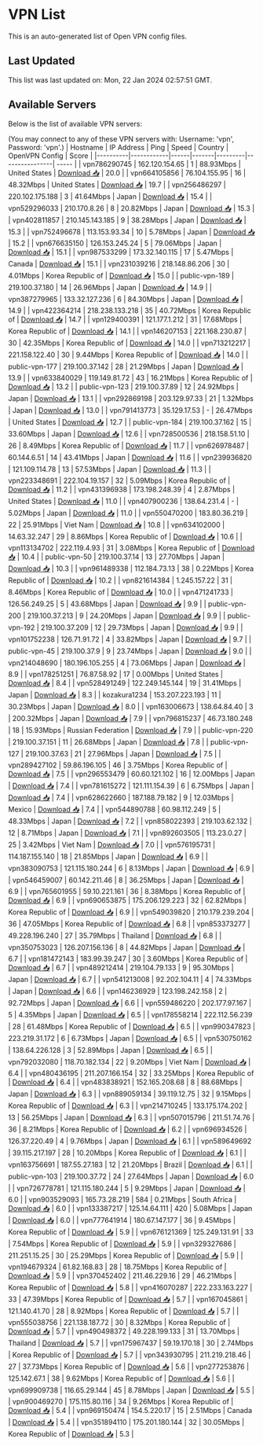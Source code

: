 # VPN List

This is an auto-generated list of Open VPN config files.

## Last Updated

This list was last updated on: Mon, 22 Jan 2024 02:57:51 GMT.

## Available Servers

Below is the list of available VPN servers:

(You may connect to any of these VPN servers with: Username: 'vpn', Password: 'vpn'.)
| Hostname | IP Address | Ping | Speed | Country | OpenVPN Config | Score |
|----------|------------|------|-------|---------|----------------| ----- |
| vpn786290745 | 162.120.154.65 | 1 | 88.93Mbps | United States | [Download 📥](./configs/server_0_US.ovpn) | 20.0 |
| vpn664105856 | 76.104.155.95 | 16 | 48.32Mbps | United States | [Download 📥](./configs/server_1_US.ovpn) | 19.7 |
| vpn256486297 | 220.102.175.188 | 3 | 41.64Mbps | Japan | [Download 📥](./configs/server_2_JP.ovpn) | 15.4 |
| vpn529296033 | 210.170.8.26 | 8 | 20.82Mbps | Japan | [Download 📥](./configs/server_3_JP.ovpn) | 15.3 |
| vpn402811857 | 210.145.143.185 | 9 | 38.28Mbps | Japan | [Download 📥](./configs/server_4_JP.ovpn) | 15.3 |
| vpn752496678 | 113.153.93.34 | 10 | 5.78Mbps | Japan | [Download 📥](./configs/server_5_JP.ovpn) | 15.2 |
| vpn676635150 | 126.153.245.24 | 5 | 79.06Mbps | Japan | [Download 📥](./configs/server_6_JP.ovpn) | 15.1 |
| vpn987533299 | 173.32.140.115 | 17 | 5.47Mbps | Canada | [Download 📥](./configs/server_7_CA.ovpn) | 15.1 |
| vpn231039216 | 218.148.86.206 | 30 | 4.01Mbps | Korea Republic of | [Download 📥](./configs/server_8_KR.ovpn) | 15.0 |
| public-vpn-189 | 219.100.37.180 | 14 | 26.96Mbps | Japan | [Download 📥](./configs/server_9_JP.ovpn) | 14.9 |
| vpn387279965 | 133.32.127.236 | 6 | 84.30Mbps | Japan | [Download 📥](./configs/server_10_JP.ovpn) | 14.9 |
| vpn422364214 | 218.238.133.218 | 35 | 40.72Mbps | Korea Republic of | [Download 📥](./configs/server_11_KR.ovpn) | 14.7 |
| vpn129400391 | 121.177.1.212 | 31 | 17.68Mbps | Korea Republic of | [Download 📥](./configs/server_12_KR.ovpn) | 14.1 |
| vpn146207153 | 221.168.230.87 | 30 | 42.35Mbps | Korea Republic of | [Download 📥](./configs/server_13_KR.ovpn) | 14.0 |
| vpn713212217 | 221.158.122.40 | 30 | 9.44Mbps | Korea Republic of | [Download 📥](./configs/server_14_KR.ovpn) | 14.0 |
| public-vpn-177 | 219.100.37.142 | 28 | 21.29Mbps | Japan | [Download 📥](./configs/server_15_JP.ovpn) | 13.9 |
| vpn633840029 | 119.149.81.72 | 43 | 16.21Mbps | Korea Republic of | [Download 📥](./configs/server_16_KR.ovpn) | 13.2 |
| public-vpn-123 | 219.100.37.89 | 12 | 24.92Mbps | Japan | [Download 📥](./configs/server_17_JP.ovpn) | 13.1 |
| vpn292869198 | 203.129.97.33 | 21 | 1.32Mbps | Japan | [Download 📥](./configs/server_18_JP.ovpn) | 13.0 |
| vpn791413773 | 35.129.17.53 | - | 26.47Mbps | United States | [Download 📥](./configs/server_19_US.ovpn) | 12.7 |
| public-vpn-184 | 219.100.37.162 | 15 | 33.60Mbps | Japan | [Download 📥](./configs/server_20_JP.ovpn) | 12.6 |
| vpn728500536 | 218.158.51.10 | 26 | 8.49Mbps | Korea Republic of | [Download 📥](./configs/server_21_KR.ovpn) | 11.7 |
| vpn626978487 | 60.144.6.51 | 14 | 43.41Mbps | Japan | [Download 📥](./configs/server_22_JP.ovpn) | 11.6 |
| vpn239936820 | 121.109.114.78 | 13 | 57.53Mbps | Japan | [Download 📥](./configs/server_23_JP.ovpn) | 11.3 |
| vpn223348691 | 222.104.19.157 | 32 | 5.09Mbps | Korea Republic of | [Download 📥](./configs/server_24_KR.ovpn) | 11.2 |
| vpn431396938 | 173.198.248.39 | 4 | 2.87Mbps | United States | [Download 📥](./configs/server_25_US.ovpn) | 11.0 |
| vpn407900236 | 138.64.231.4 | - | 5.02Mbps | Japan | [Download 📥](./configs/server_26_JP.ovpn) | 11.0 |
| vpn550470200 | 183.80.36.219 | 22 | 25.91Mbps | Viet Nam | [Download 📥](./configs/server_27_VN.ovpn) | 10.8 |
| vpn634102000 | 14.63.32.247 | 29 | 8.86Mbps | Korea Republic of | [Download 📥](./configs/server_28_KR.ovpn) | 10.6 |
| vpn113134702 | 222.119.4.93 | 31 | 3.08Mbps | Korea Republic of | [Download 📥](./configs/server_29_KR.ovpn) | 10.4 |
| public-vpn-50 | 219.100.37.14 | 13 | 27.70Mbps | Japan | [Download 📥](./configs/server_30_JP.ovpn) | 10.3 |
| vpn961489338 | 112.184.73.13 | 38 | 0.22Mbps | Korea Republic of | [Download 📥](./configs/server_31_KR.ovpn) | 10.2 |
| vpn821614384 | 1.245.157.22 | 31 | 8.46Mbps | Korea Republic of | [Download 📥](./configs/server_32_KR.ovpn) | 10.0 |
| vpn471241733 | 126.56.249.25 | 5 | 43.68Mbps | Japan | [Download 📥](./configs/server_33_JP.ovpn) | 9.9 |
| public-vpn-200 | 219.100.37.213 | 9 | 24.20Mbps | Japan | [Download 📥](./configs/server_34_JP.ovpn) | 9.9 |
| public-vpn-192 | 219.100.37.209 | 12 | 29.73Mbps | Japan | [Download 📥](./configs/server_35_JP.ovpn) | 9.9 |
| vpn101752238 | 126.71.91.72 | 4 | 33.82Mbps | Japan | [Download 📥](./configs/server_36_JP.ovpn) | 9.7 |
| public-vpn-45 | 219.100.37.9 | 9 | 23.74Mbps | Japan | [Download 📥](./configs/server_37_JP.ovpn) | 9.0 |
| vpn214048690 | 180.196.105.255 | 4 | 73.06Mbps | Japan | [Download 📥](./configs/server_38_JP.ovpn) | 8.9 |
| vpn178251251 | 76.87.58.92 | 17 | 0.00Mbps | United States | [Download 📥](./configs/server_39_US.ovpn) | 8.4 |
| vpn528491249 | 122.249.145.144 | 19 | 31.41Mbps | Japan | [Download 📥](./configs/server_40_JP.ovpn) | 8.3 |
| kozakura1234 | 153.207.223.193 | 11 | 30.23Mbps | Japan | [Download 📥](./configs/server_41_JP.ovpn) | 8.0 |
| vpn163006673 | 138.64.84.40 | 3 | 200.32Mbps | Japan | [Download 📥](./configs/server_42_JP.ovpn) | 7.9 |
| vpn796815237 | 46.73.180.248 | 18 | 15.93Mbps | Russian Federation | [Download 📥](./configs/server_43_RU.ovpn) | 7.9 |
| public-vpn-220 | 219.100.37.151 | 11 | 26.68Mbps | Japan | [Download 📥](./configs/server_44_JP.ovpn) | 7.8 |
| public-vpn-127 | 219.100.37.63 | 21 | 27.96Mbps | Japan | [Download 📥](./configs/server_45_JP.ovpn) | 7.5 |
| vpn289427102 | 59.86.196.105 | 46 | 3.75Mbps | Korea Republic of | [Download 📥](./configs/server_46_KR.ovpn) | 7.5 |
| vpn296553479 | 60.60.121.102 | 16 | 12.00Mbps | Japan | [Download 📥](./configs/server_47_JP.ovpn) | 7.4 |
| vpn781615272 | 121.111.154.39 | 6 | 6.75Mbps | Japan | [Download 📥](./configs/server_48_JP.ovpn) | 7.4 |
| vpn628622660 | 187.188.79.182 | 9 | 12.03Mbps | Mexico | [Download 📥](./configs/server_49_MX.ovpn) | 7.4 |
| vpn544890788 | 60.98.112.249 | 5 | 48.33Mbps | Japan | [Download 📥](./configs/server_50_JP.ovpn) | 7.2 |
| vpn858022393 | 219.103.62.132 | 12 | 8.71Mbps | Japan | [Download 📥](./configs/server_51_JP.ovpn) | 7.1 |
| vpn892603505 | 113.23.0.27 | 25 | 3.42Mbps | Viet Nam | [Download 📥](./configs/server_52_VN.ovpn) | 7.0 |
| vpn576195731 | 114.187.155.140 | 18 | 21.85Mbps | Japan | [Download 📥](./configs/server_53_JP.ovpn) | 6.9 |
| vpn383090753 | 121.115.180.244 | 6 | 8.13Mbps | Japan | [Download 📥](./configs/server_54_JP.ovpn) | 6.9 |
| vpn546459007 | 60.142.211.46 | 8 | 36.25Mbps | Japan | [Download 📥](./configs/server_55_JP.ovpn) | 6.9 |
| vpn765601955 | 59.10.221.161 | 36 | 8.38Mbps | Korea Republic of | [Download 📥](./configs/server_56_KR.ovpn) | 6.9 |
| vpn690653875 | 175.206.129.223 | 32 | 62.82Mbps | Korea Republic of | [Download 📥](./configs/server_57_KR.ovpn) | 6.9 |
| vpn549039820 | 210.179.239.204 | 36 | 47.05Mbps | Korea Republic of | [Download 📥](./configs/server_58_KR.ovpn) | 6.8 |
| vpn853373277 | 49.228.196.240 | 27 | 35.79Mbps | Thailand | [Download 📥](./configs/server_59_TH.ovpn) | 6.8 |
| vpn350753023 | 126.207.156.136 | 8 | 44.82Mbps | Japan | [Download 📥](./configs/server_60_JP.ovpn) | 6.7 |
| vpn181472143 | 183.99.39.247 | 30 | 3.60Mbps | Korea Republic of | [Download 📥](./configs/server_61_KR.ovpn) | 6.7 |
| vpn489212414 | 219.104.79.133 | 9 | 95.30Mbps | Japan | [Download 📥](./configs/server_62_JP.ovpn) | 6.7 |
| vpn541213008 | 92.202.104.11 | 4 | 74.33Mbps | Japan | [Download 📥](./configs/server_63_JP.ovpn) | 6.6 |
| vpn146236929 | 123.198.242.158 | 2 | 92.72Mbps | Japan | [Download 📥](./configs/server_64_JP.ovpn) | 6.6 |
| vpn559486220 | 202.177.97.167 | 5 | 4.35Mbps | Japan | [Download 📥](./configs/server_65_JP.ovpn) | 6.5 |
| vpn178558214 | 222.112.56.239 | 28 | 61.48Mbps | Korea Republic of | [Download 📥](./configs/server_66_KR.ovpn) | 6.5 |
| vpn990347823 | 223.219.31.172 | 6 | 6.73Mbps | Japan | [Download 📥](./configs/server_67_JP.ovpn) | 6.5 |
| vpn530750162 | 138.64.226.128 | 3 | 52.89Mbps | Japan | [Download 📥](./configs/server_68_JP.ovpn) | 6.5 |
| vpn792032080 | 118.70.182.134 | 22 | 9.20Mbps | Viet Nam | [Download 📥](./configs/server_69_VN.ovpn) | 6.4 |
| vpn480436195 | 211.207.166.154 | 32 | 33.25Mbps | Korea Republic of | [Download 📥](./configs/server_70_KR.ovpn) | 6.4 |
| vpn483838921 | 152.165.208.68 | 8 | 88.68Mbps | Japan | [Download 📥](./configs/server_71_JP.ovpn) | 6.3 |
| vpn889059134 | 39.119.12.75 | 32 | 9.15Mbps | Korea Republic of | [Download 📥](./configs/server_72_KR.ovpn) | 6.3 |
| vpn214710245 | 133.175.174.202 | 13 | 56.25Mbps | Japan | [Download 📥](./configs/server_73_JP.ovpn) | 6.3 |
| vpn507015796 | 211.51.74.76 | 36 | 8.21Mbps | Korea Republic of | [Download 📥](./configs/server_74_KR.ovpn) | 6.2 |
| vpn696934526 | 126.37.220.49 | 4 | 9.76Mbps | Japan | [Download 📥](./configs/server_75_JP.ovpn) | 6.1 |
| vpn589649692 | 39.115.217.197 | 28 | 10.20Mbps | Korea Republic of | [Download 📥](./configs/server_76_KR.ovpn) | 6.1 |
| vpn163756691 | 187.55.27.183 | 12 | 21.20Mbps | Brazil | [Download 📥](./configs/server_77_BR.ovpn) | 6.1 |
| public-vpn-103 | 219.100.37.72 | 24 | 27.64Mbps | Japan | [Download 📥](./configs/server_78_JP.ovpn) | 6.0 |
| vpn726778781 | 121.115.180.244 | 5 | 9.29Mbps | Japan | [Download 📥](./configs/server_79_JP.ovpn) | 6.0 |
| vpn903529093 | 165.73.28.219 | 584 | 0.21Mbps | South Africa | [Download 📥](./configs/server_80_ZA.ovpn) | 6.0 |
| vpn133387217 | 125.14.64.111 | 420 | 5.08Mbps | Japan | [Download 📥](./configs/server_81_JP.ovpn) | 6.0 |
| vpn777641914 | 180.67.147.177 | 36 | 9.45Mbps | Korea Republic of | [Download 📥](./configs/server_82_KR.ovpn) | 5.9 |
| vpn676121369 | 125.249.131.91 | 33 | 7.54Mbps | Korea Republic of | [Download 📥](./configs/server_83_KR.ovpn) | 5.9 |
| vpn329327686 | 211.251.15.25 | 30 | 25.29Mbps | Korea Republic of | [Download 📥](./configs/server_84_KR.ovpn) | 5.9 |
| vpn194679324 | 61.82.168.83 | 28 | 18.75Mbps | Korea Republic of | [Download 📥](./configs/server_85_KR.ovpn) | 5.9 |
| vpn370452402 | 211.46.229.16 | 29 | 46.21Mbps | Korea Republic of | [Download 📥](./configs/server_86_KR.ovpn) | 5.8 |
| vpn416070287 | 222.233.163.227 | 33 | 47.39Mbps | Korea Republic of | [Download 📥](./configs/server_87_KR.ovpn) | 5.7 |
| vpn167045861 | 121.140.41.70 | 28 | 8.92Mbps | Korea Republic of | [Download 📥](./configs/server_88_KR.ovpn) | 5.7 |
| vpn555038756 | 221.138.187.72 | 30 | 8.32Mbps | Korea Republic of | [Download 📥](./configs/server_89_KR.ovpn) | 5.7 |
| vpn490498372 | 49.228.199.133 | 31 | 13.70Mbps | Thailand | [Download 📥](./configs/server_90_TH.ovpn) | 5.7 |
| vpn175967437 | 59.19.170.18 | 30 | 2.74Mbps | Korea Republic of | [Download 📥](./configs/server_91_KR.ovpn) | 5.7 |
| vpn343930795 | 211.219.218.46 | 27 | 37.73Mbps | Korea Republic of | [Download 📥](./configs/server_92_KR.ovpn) | 5.6 |
| vpn277253876 | 125.142.67.1 | 38 | 9.62Mbps | Korea Republic of | [Download 📥](./configs/server_93_KR.ovpn) | 5.6 |
| vpn699909738 | 116.65.29.144 | 45 | 8.78Mbps | Japan | [Download 📥](./configs/server_94_JP.ovpn) | 5.5 |
| vpn900469270 | 175.115.80.116 | 34 | 9.26Mbps | Korea Republic of | [Download 📥](./configs/server_95_KR.ovpn) | 5.4 |
| vpn969150474 | 154.5.220.17 | 15 | 2.51Mbps | Canada | [Download 📥](./configs/server_96_CA.ovpn) | 5.4 |
| vpn351894110 | 175.201.180.144 | 32 | 30.05Mbps | Korea Republic of | [Download 📥](./configs/server_97_KR.ovpn) | 5.3 |
